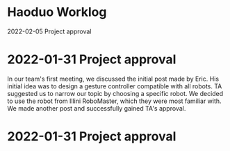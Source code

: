 # Haoduo Worklog
2022-02-05 	Project approval








# 2022-01-31 	Project approval
In our team's first meeting, we discussed the initial post made by Eric. His initial idea was to design a gesture controller compatible with all robots. TA suggested us to narrow our topic by choosing a specific robot. We decided to use the robot from Illini RoboMaster, which they were most familiar with. We made another post and successfully gained TA's approval.

# 2022-01-31 	Project approval








